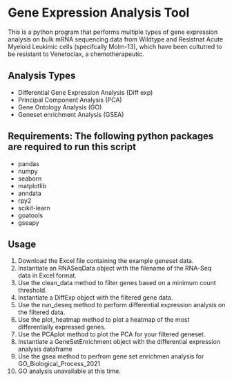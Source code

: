 # Gene Expression Analysis Tool
This is a python program that performs multiple types of gene expression analysis on bulk mRNA sequencing data from  Wildtype and Resistnat Acute Myeloid Leukimic cells (specifcally Molm-13), which have been cultutred to be resistant to Venetoclax, a chemotherapeutic. 
## Analysis Types
- Differential Gene Expression Analysis (Diff exp)
- Principal Component Analysis (PCA)
- Gene Ontology Analysis (GO)
- Geneset enrichment Analysis (GSEA)

## Requirements: The following python packages are required to run this script
- pandas
- numpy
- seaborn
- matplotlib
- anndata
- rpy2
- scikit-learn
- goatools
- gseapy

## Usage
1. Download the Excel file containing the example geneset data.
2. Instantiate an RNASeqData object with the filename of the RNA-Seq data in Excel format.
3. Use the clean_data method to filter genes based on a minimum count threshold.
4. Instantiate a DiffExp object with the filtered gene data.
5. Use the run_deseq method to perform differential expression analysis on the filtered data.
6. Use the plot_heatmap method to plot a heatmap of the most differentially expressed genes.
7. Use the PCAplot method to plot the PCA for your filtered geneset.
8. Instantiate a GeneSetEnrichment object with the differential expression analysis dataframe
9. Use the gsea method to perfrom gene set enrichmen analysis for GO_Biological_Process_2021
10. GO analysis unavailable at this time.
